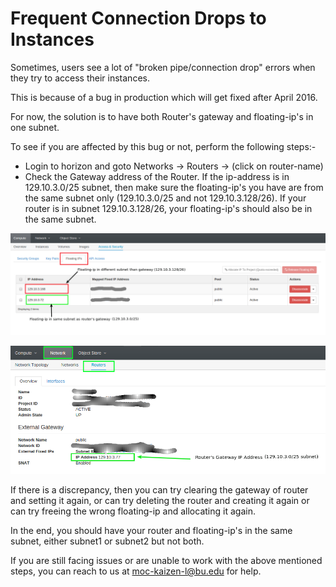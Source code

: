 # Frequent Connection Drops to Instances

Sometimes, users see a lot of "broken pipe/connection drop" errors when they try to access their instances.

This is because of a bug in production which will get fixed after April 2016.

For now, the solution is to have both Router's gateway and floating-ip's in one subnet.

To see if you are affected by this bug or not, perform the following steps:-
* Login to horizon and goto Networks -> Routers -> (click on router-name)
* Check the Gateway address of the Router. If the ip-address is in 129.10.3.0/25 subnet, then make sure the floating-ip's you have are from the same subnet only (129.10.3.0/25 and not 129.10.3.128/26). If your router is in subnet 129.10.3.128/26, your floating-ip's should also be in the same subnet.

![](_static/floatingips.png)

![](_static/router.png)

If there is a discrepancy, then you can try clearing the gateway of router and setting it again, or can try deleting the router and creating it again or can try freeing the wrong floating-ip and allocating it again.

In the end, you should have your router and floating-ip's in the same subnet, either subnet1 or subnet2 but not both.

If you are still facing issues or are unable to work with the above mentioned steps, you can reach to us at moc-kaizen-l@bu.edu for help.

